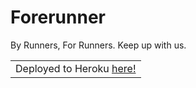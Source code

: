 # Forerunner
By Runners, For Runners. Keep up with us.
<table>
    <tr>
        <td>Deployed to Heroku <a href="http://freerun.herokuapp.com/" title="GO!">here!</a></td>
    </tr>
</table>
